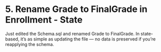 # 5. Rename Grade to FinalGrade in Enrollment - State

Just edited the Schema.sql and renamed Grade to FinalGrade.
In state-based, it’s as simple as updating the file — no data is preserved if you’re reapplying the schema.
